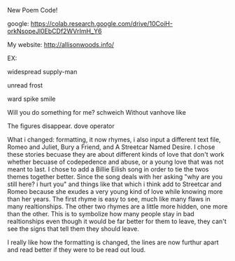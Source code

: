 New Poem Code!

google: https://colab.research.google.com/drive/10CoiH-orkNsopeJl0EbCDf2WVrImH_Y6

My website: http://allisonwoods.info/


EX:

widespread
supply-man
                   
unread
frost
                   
ward
spike
smile
                   
Will you do something for me?
schweich
Without
vanhove
like
                   
The figures disappear.
dove
operator


What i changed: formatting, it now rhymes, i also input a different text file, Romeo and Juliet, Bury a Friend, and A Streetcar Named Desire.  I chose these stories becuase they are about different kinds of love that don't work whether becuase of codepedence and abuse, or a young love that was not meant to last.  I chose to add a Billie Eilish song in order to tie the twos themes together better.  Since the song deals with her asking "why are you still here?  i hurt you" and things like that which i think add to Streetcar and Romeo because she exudes a very young kind of love while knowing more than her years. The first rhyme is easy to see, much like many flaws in many realtionships.  The other two rhymes are a little more hidden, one more than the other.  This is to symbolize how many people stay in bad realtionships even though it would be far better for them to leave, they can't see the signs that tell them they should leave.

I really like how the formatting is changed, the lines are now furthur apart and read better if they were to be read out loud.  

